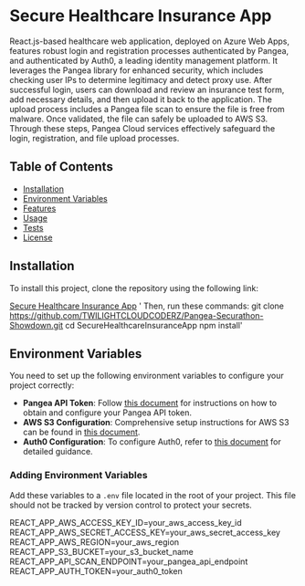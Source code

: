 # Secure Healthcare Insurance App

React.js-based healthcare web application, deployed on Azure Web Apps, features robust login and registration processes authenticated by Pangea, and authenticated by Auth0, a leading identity management platform. It leverages the Pangea library for enhanced security, which includes checking user IPs to determine legitimacy and detect proxy use. After successful login, users can download and review an insurance test form, add necessary details, and then upload it back to the application. The upload process includes a Pangea file scan to ensure the file is free from malware. Once validated, the file can safely be uploaded to AWS S3. Through these steps, Pangea Cloud services effectively safeguard the login, registration, and file upload processes.

## Table of Contents

- [Installation](#installation)
- [Environment Variables](#environment-variables)
- [Features](#features)
- [Usage](#usage)
- [Tests](#tests)
- [License](#license)

## Installation

To install this project, clone the repository using the following link:

[Secure Healthcare Insurance App](https://github.com/TWILIGHTCLOUDCODERZ/Pangea-Securathon-Showdown.git)
'
Then, run these commands:
git clone https://github.com/TWILIGHTCLOUDCODERZ/Pangea-Securathon-Showdown.git
cd SecureHealthcareInsuranceApp
npm install'

## Environment Variables

You need to set up the following environment variables to configure your project correctly:

- **Pangea API Token**: Follow [this document](https://pangea.cloud/docs/domain-intel/getting-started/) for instructions on how to obtain and configure your Pangea API token.
- **AWS S3 Configuration**: Comprehensive setup instructions for AWS S3 can be found in [this document](https://repost.aws/knowledge-center/read-access-objects-s3-bucket).
- **Auth0 Configuration**: To configure Auth0, refer to [this document](https://auth0.com/docs/get-started/auth0-overview/create-applications) for detailed guidance.

### Adding Environment Variables

Add these variables to a `.env` file located in the root of your project. This file should not be tracked by version control to protect your secrets.

REACT_APP_AWS_ACCESS_KEY_ID=your_aws_access_key_id
REACT_APP_AWS_SECRET_ACCESS_KEY=your_aws_secret_access_key
REACT_APP_AWS_REGION=your_aws_region
REACT_APP_S3_BUCKET=your_s3_bucket_name
REACT_APP_API_SCAN_ENDPOINT=your_pangea_api_endpoint
REACT_APP_AUTH_TOKEN=your_auth0_token
